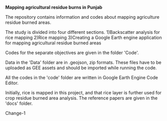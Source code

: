 
**Mapping agricultural residue burns in Punjab**

The repository contains information and codes about mapping agriculture residue burned areas.

The study is divided into four different sections. 
1)Backscatter analysis for rice mapping
2)Rice mapping
3)Creating a Google Earth engine application for mapping agricultural residue burned areas

Codes for the separate objectives are given in the folder 'Code'.

Data in the 'Data' folder are in .geojson, zip formats. These files have to be uploaded as GEE assets and should be imported while running the code.

All the codes in the 'code' folder are written in Google Earth Engine Code Editor.

Initially, rice is mapped in this project, and that rice layer is further used for crop residue burned area analysis. The reference papers are given in the 'docs' folder.

Change-1
